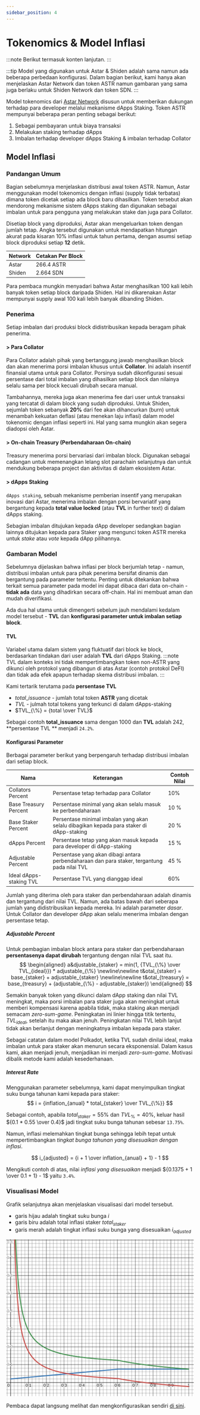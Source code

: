 ```yaml
---
sidebar_position: 4
---
```


# Tokenomics & Model Inflasi

:::note
Berikut termasuk konten lanjutan.
:::

:::tip
Model yang digunakan untuk Astar & Shiden adalah sama namun ada beberapa perbedaan konfigurasi. Dalam bagian berikut, kami hanya akan menjelaskan Astar Network dan token ASTR namun gambaran yang sama juga berlaku untuk Shiden Network dan token SDN.
:::

Model tokenomics dari [Astar Network][] disusun untuk memberikan dukungan terhadap para developer melalui mekanisme dApps Staking. Token ASTR mempunyai beberapa peran penting sebagai berikut:

1. Sebagai pembayaran untuk biaya transaksi
2. Melakukan staking terhadap dApps
3. Imbalan terhadap developer dApps Staking & imbalan terhadap Collator

## Model Inflasi

### Pandangan Umum

Bagian sebelumnya menjelaskan distribusi awal token ASTR. Namun, Astar menggunakan model tokenomics dengan inflasi (supply tidak terbatas) dimana token dicetak setiap ada block baru dihasilkan. Token tersebut akan mendorong mekanisme sistem dApps staking dan digunakan sebagai imbalan untuk para pengguna yang melakukan stake dan juga para Collator.

Disetiap block yang diproduksi, Astar akan mengeluarkan token dengan jumlah tetap. Angka tersebut digunakan untuk mendapatkan hitungan akurat pada kisaran 10% inflasi untuk tahun pertama, dengan asumsi setiap block diproduksi setiap **12** detik.

| Network | Cetakan Per Block |
| ------- | ----------------- |
| Astar   | 266.4 ASTR        |
| Shiden  | 2.664 SDN         |

Para pembaca mungkin menyadari bahwa Astar menghasilkan 100 kali lebih banyak token setiap block daripada Shiden. Hal ini dikarenakan Astar mempunyai supply awal 100 kali lebih banyak dibanding Shiden.

### Penerima

Setiap imbalan dari produksi block didistribusikan kepada beragam pihak penerima. ​
#### > Para Collator

Para Collator adalah pihak yang bertanggung jawab menghasilkan block dan akan menerima porsi imbalan khusus untuk **Collator**. Ini adalah insentif finansial utama untuk para Collator. Porsinya sudah dikonfigurasi sesuai persentase dari total imbalan yang dihasilkan setiap block dan nilainya selalu sama per block kecuali dirubah secara manual.

Tambahannya, mereka juga akan menerima fee dari user untuk transaksi yang tercatat di dalam block yang sudah diproduksi. Untuk Shiden, sejumlah token sebanyak **20%** dari fee akan dihancurkan (burn) untuk menambah kekuatan deflasi (atau menekan laju inflasi) dalam model tokenomic dengan inflasi seperti ini. Hal yang sama mungkin akan segera diadopsi oleh Astar.

#### > On-chain Treasury (Perbendaharaan On-chain)

Treasury menerima porsi bervariasi dari imbalan block. Digunakan sebagai cadangan untuk memenangkan lelang slot parachain selanjutnya dan untuk mendukung beberapa project dan aktivitas di dalam ekosistem Astar.

#### > dApps Staking

`dApps staking`, sebuah mekanisme pemberian insentif yang merupakan inovasi dari Astar, menerima imbalan dengan porsi bervariatif yang bergantung kepada **total value locked** (atau **TVL** in further text) di dalam dApps staking.

Sebagian imbalan ditujukan kepada dApp developer sedangkan bagian lainnya ditujukan kepada para Staker yang mengunci token ASTR mereka untuk *stake* atau *vote* kepada dApp pilihannya.

### Gambaran Model

Sebelumnya dijelaskan bahwa inflasi per block berjumlah tetap - namun, distribusi imbalan untuk para pihak penerima bersifat dinamis dan bergantung pada parameter tertentu. Penting untuk ditekankan bahwa terkait semua parameter pada model ini dapat dibaca dari data on-chain - **tidak ada** data yang dihadirkan secara off-chain. Hal ini membuat aman dan mudah diverifikasi.

Ada dua hal utama untuk dimengerti sebelum jauh mendalami kedalam model tersebut - **TVL** dan **konfigurasi parameter untuk imbalan setiap block**.

#### TVL

Variabel utama dalam sistem yang fluktuatif dari block ke block, berdasarkan tindakan dari user adalah **TVL** dari dApps Staking. :::note  
TVL dalam konteks ini tidak mempertimbangkan token non-ASTR yang dikunci oleh protokol yang dibangun di atas Astar (contoh protokol DeFI) dan tidak ada efek apapun terhadap skema distribusi imbalan.
:::

Kami tertarik terutama pada **persentase TVL**
- $total\_issuance$ - jumlah total token **ASTR** yang dicetak
- $TVL$ - julmah total tokens yang terkunci di dalam dApps-staking
- $TVL_{\%} = {total \over TVL}$

Sebagai contoh **total_issuance** sama dengan 1000 dan **TVL** adalah 242, **persentase TVL ** menjadi `24.2%`.

#### Konfigurasi Parameter

Berbagai parameter berikut yang berpengaruh terhadap distribusi imbalan dari setiap block.

| Nama                    | Keterangan                                                                                   | Contoh Nilai |
| ----------------------- | -------------------------------------------------------------------------------------------- | ------------ |
| Collators Percent       | Persentase tetap terhadap para Collator                                                      | 10%          |
| Base Treasury Percent   | Persentase minimal yang akan selalu masuk ke perbendaharaan                                  | 10 %         |
| Base Staker Percent     | Persentase minimal imbalan yang akan selalu dibagikan kepada para staker di dApp-staking     | 20 %         |
| dApps Percent           | Persentase tetap yang akan masuk kepada para developer di dApp-staking                       | 15 %         |
| Adjustable Percent      | Persentase yang akan dibagi antara perbendaharaan dan para staker, tergantung pada nilai TVL | 45 %         |
| Ideal dApps-staking TVL | Persentase TVL yang dianggap ideal                                                           | 60%          |

Jumlah yang diterima oleh para staker dan perbendaharaan adalah dinamis dan tergantung dari nilai TVL. Namun, ada batas bawah dari seberapa jumlah yang didistribusikan kepada mereka. Ini adalah parameter *dasar*. Untuk Collator dan developer dApp akan selalu menerima imbalan dengan persentase tetap.

##### Adjustable Percent

Untuk pembagian imbalan block antara para staker dan perbendaharaan **persentasenya dapat dirubah** tergantung dengan nilai TVL saat itu. $$ \begin{aligned} a&djustable_{staker} = min(1, {TVL_{\%} \over TVL_{ideal}}) * adjustable_{\%} \newline\newline t&otal_{staker} = base_{staker} + adjustable_{staker} \newline\newline t&otal_{treasury} = base_{treasury} + (adjustable_{\%} - adjustable_{staker}) \end{aligned} $$

Semakin banyak token yang dikunci dalam dApp staking dan nilai TVL meningkat, maka porsi imbalan para staker juga akan meningkat untuk memberi kompensasi karena apabila tidak, maka staking akan menjadi semacam *zero-sum-game*. Peningkatan ini linier hingga titik tertentu, $TVL_{ideal}$, setelah itu maka akan jenuh. Peningkatan nilai TVL lebih lanjut tidak akan berlanjut dengan meningkatnya imbalan kepada para staker.

Sebagai catatan dalam model Polkadot, ketika TVL sudah dinilai ideal, maka imbalan untuk para staker akan menurun secara eksponensial. Dalam kasus kami, akan menjadi jenuh, menjadikan ini menjadi *zero-sum-game*. Motivasi dibalik metode kami adalah kesederhanaan.

##### Interest Rate

Menggunakan parameter sebelumnya, kami dapat menyimpulkan tingkat suku bunga tahunan kami kepada para staker: $$ i = {inflation_{anual} * total_{staker} \over TVL_{\%}} $$

Sebagai contoh, apabila $total_{staker} = 55\%$ dan $TVL_{\%} = 40\%$, keluar hasil ${0.1 * 0.55 \over 0.4}$ jadi tingkat suku bunga tahunan sebesar `13.75%`.

Namun, inflasi melemahkan tingkat bunga sehingga lebih tepat untuk mempertimbangkan *tingkat bunga tahunan yang disesuaikan dengan inflasi*.

$$ i_{adjusted} = {i + 1 \over inflation_{anual} + 1} - 1 $$

Mengikuti contoh di atas, nilai *inflasi yang disesuaikan* menjadi ${0.1375 + 1 \over 0.1 + 1} - 1$ yaitu `3.4%`.

### Visualisasi Model

Grafik selanjutnya akan menjelaskan visualisasi dari model tersebut.

* garis hijau adalah tingkat suku bunga $i$
* garis biru adalah total inflasi staker $total_{staker}$
* garis merah adalah tingkat inflasi suku bunga yang disesuaikan $i_{adjusted}$

![visualisasi_model_tokenomics](img/tokenomics_1.png)

Pembaca dapat langsung melihat dan mengkonfigurasikan sendiri [di sini](https://www.desmos.com/calculator/cjjkt6smk5).

[Astar Network]: https://astar.network/